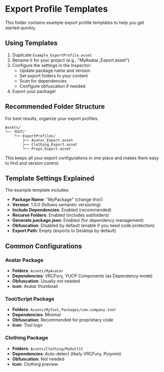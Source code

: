 # Export Profile Templates

This folder contains example export profile templates to help you get started quickly.

## Using Templates

1. Duplicate `Example_ExportProfile.asset`
2. Rename it for your project (e.g., "MyAvatar_Export.asset")
3. Configure the settings in the Inspector:
   - Update package name and version
   - Set export folders to your content
   - Scan for dependencies
   - Configure obfuscation if needed
4. Export your package!

## Recommended Folder Structure

For best results, organize your export profiles:

```
Assets/
└── YUCP/
    └── ExportProfiles/
        ├── Avatar_Export.asset
        ├── Clothing_Export.asset
        └── Props_Export.asset
```

This keeps all your export configurations in one place and makes them easy to find and version control.

## Template Settings Explained

The example template includes:
- **Package Name**: "MyPackage" (change this!)
- **Version**: 1.0.0 (follows semantic versioning)
- **Include Dependencies**: Enabled (recommended)
- **Recurse Folders**: Enabled (includes subfolders)
- **Generate package.json**: Enabled (for dependency management)
- **Obfuscation**: Disabled by default (enable if you need code protection)
- **Export Path**: Empty (exports to Desktop by default)

## Common Configurations

### Avatar Package
- **Folders**: `Assets/MyAvatar`
- **Dependencies**: VRCFury, YUCP Components (as Dependency mode)
- **Obfuscation**: Usually not needed
- **Icon**: Avatar thumbnail

### Tool/Script Package
- **Folders**: `Assets/MyTool`, `Packages/com.company.tool`
- **Dependencies**: Minimal
- **Obfuscation**: Recommended for proprietary code
- **Icon**: Tool logo

### Clothing Package
- **Folders**: `Assets/Clothing/MyOutfit`
- **Dependencies**: Auto-detect (likely VRCFury, Poiyomi)
- **Obfuscation**: Not needed
- **Icon**: Clothing preview




